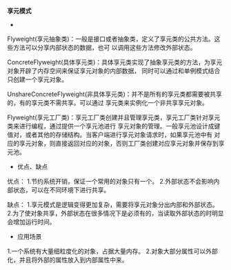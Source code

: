 **享元模式**

-
Flyweight(享元抽象类)：一般是接口或者抽象类，定义了享元类的公共方法。这些方法可以分享内部状态的数据，也可
以调用这些方法修改外部状态。

ConcreteFlyweight(具体享元类)：具体享元类实现了抽象享元类的方法，为享元对象开辟了内存空间来保证享元对象的内部数据，
同时可以通过和单例模式结合只创建一个享元对象。

UnshareConcreteFlyweight(非具体享元类)：并不是所有的享元类都需要被共享的，有的享元类不需共享。可以通过
享元类来实例化一个非共享享元对象。

Flyweight(享元工厂类)：享元工厂类创建并且管理享元类，享元工厂类针对享元类来进行编程，通过提供一个享元池进行
享元对象的管理。一般享元池设计成键值对，或者其他的存储结构。当客户端进行享元对象请求时，如果享元池中有
对应的享元对象，则直接返回对应的对象，否则工厂类创建对应享元对象并保存到享元池。

- 优点、缺点

优点：
1.节约系统开销，保证一个常用的对象只有一个。
2.外部状态不会影响内部状态，可以在不同环境下进行共享。

缺点：
1.享元模式是逻辑变得更加复杂，需要将享元对象分出内部和外部状态。
2.为了使对象共享，外部状态在很多情况下是必须有的，当读取外部状态的时明显会增加运行时间。

- 应用场景

1.一个系统有大量细粒度化的对象，占据大量内存。
2.对象大部分属性可以外部化，并且将外部的属性放入到内部属性中来。


















